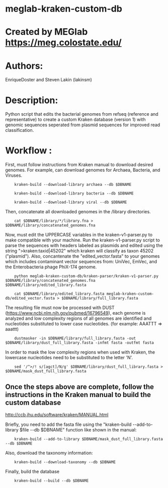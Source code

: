 # meglab-kraken-custom-db
# Created by MEGlab https://meg.colostate.edu/ 
# Authors: 
  EnriqueDoster and Steven Lakin (lakinsm)
# Description: 
  Python script that edits the bacterial genomes from refseq (reference and representative) to create a custom Kraken database (version 1) with genomic sequences seperated from plasmid sequences for improved read classification. 

# Workflow :
  First, must follow instructions from Kraken manual to download desired genomes. For example, can download genomes for Archaea, Bacteria, and Viruses.
        
        kraken-build --download-library archaea --db $DBNAME
        
        kraken-build --download-library bacteria --db $DBNAME
        
        kraken-build --download-library viral --db $DBNAME
  Then, concatenate all downloaded genomes in the /library directories. 
        
        cat $DBNAME/library/*/library.fna > $DBNAME/library/concatenated_genomes.fna
  Now, must edit the UPPERCASE variables in the kraken-v1-parser.py to make compatible with your machine. 
  Run the kraken-v1-parser.py script to parse the sequences with headers labeled as plasmids and edited using the string ">kraken:taxid|45202" which kraken will classify as taxon 45202 ("plasmid"). Also, concantenate the "edited_vector.fasta" to your genomes which  includes contaminant vector sequences from: UniVec, EmVec, and the Enterobacteria phage PhiX-174 genome. 
        
        python meglab-kraken-custom-db/kraken-parser/kraken-v1-parser.py $DBNAME/library/concatenated_genomes.fna $DBNAME/library/edited_library.fasta
        
        cat $DBNAME/library/edited_library.fasta meglab-kraken-custom-db/edited_vector.fasta > $DBNAME/library/full_library.fasta
  The resulting file must now be processed with DUST (https://www.ncbi.nlm.nih.gov/pubmed/16796549), each genome is analyzed and low complexity regions of all genomes are identified and nucleotides substituted to lower case nucleotides. (for example: AAATTT => aaattt)

        dustmasker -in $DBNAME/library/full_library.fasta -out $DBNAME/library/dust_full_library.fasta -infmt fasta -outfmt fasta
  In order to mask the low complexity regions when used with Kraken, the lowercase nucleotides need to be substituted to the letter 'N'.

        sed '/^>/! s/[agct]/N/g' $DBNAME/library/dust_full_library.fasta > $DBNAME/mask_dust_full_library.fasta
  
## Once the steps above are complete, follow the instructions in the Kraken manual to build the custom database
http://ccb.jhu.edu/software/kraken/MANUAL.html

Briefly, you need to add the fasta file using the "kraken-build --add-to-library $file --db $DBNAME" function like shown in the manual:

        kraken-build --add-to-library $DBNAME/mask_dust_full_library.fasta --db $DBNAME

Also, download the taxonomy information:
        
        kraken-build --download-taxonomy --db $DBNAME

Finally, build the database

        kraken-build --build --db $DBNAME

